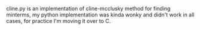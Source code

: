 cline.py is an implementation of cline-mcclusky method for finding minterms, my python implementation was kinda wonky and didn't work in all cases, for practice I'm moving it over to C.
